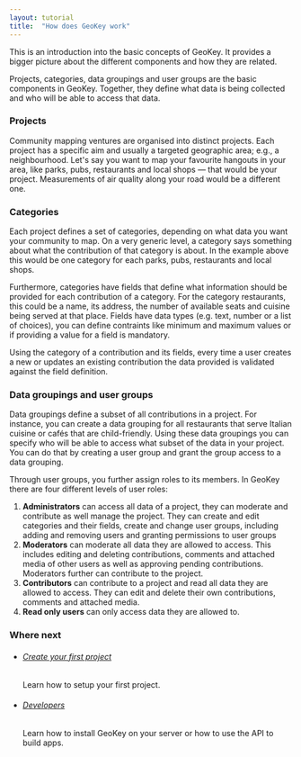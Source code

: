 ```yaml
---
layout: tutorial
title:  "How does GeoKey work"
---
```


This is an introduction into the basic concepts of GeoKey. It provides a bigger picture about the different components and how they are related.

Projects, categories, data groupings and user groups are the basic components in GeoKey. Together, they define what data is being collected and who will be able to access that data.

### Projects

Community mapping ventures are organised into distinct projects. Each project has a specific aim and usually a targeted geographic area; e.g., a neighbourhood. Let's say you want to map your favourite hangouts in your area, like parks, pubs, restaurants and local shops — that would be your project. Measurements of air quality along your road would be a different one.

### Categories

Each project defines a set of categories, depending on what data you want your community to map. On a very generic level, a category says something about what the contribution of that category is about. In the example above this would be one category for each parks, pubs, restaurants and local shops.

Furthermore, categories have fields that define what information should be provided for each contribution of a category. For the category restaurants, this could be a name, its address, the number of available seats and cuisine being served at that place. Fields have data types (e.g. text, number or a list of choices), you can define contraints like minimum and maximum values or if providing a value for a field is mandatory.

Using the category of a contribution and its fields, every time a user creates a new or updates an existing contribution the data provided is validated against the field definition.

### Data groupings and user groups

Data groupings define a subset of all contributions in a project. For instance, you can create a data grouping for all restaurants that serve Italian cuisine or caf&eacute;s that are child-friendly. Using these data groupings you can specify who will be able to access what subset of the data in your project. You can do that by creating a user group and grant the group access to a data grouping.

Through user groups, you further assign roles to its members. In GeoKey there are four different levels of user roles:

1. **Administrators** can access all data of a project, they can moderate and contribute as well manage the project. They can create and edit categories and their fields, create and change user groups, including adding and removing users and granting permissions to user groups
2. **Moderators** can moderate all data they are allowed to access. This includes editing and deleting contributions, comments and attached media of other users as well as approving pending contributions. Moderators further can contribute to the project.
3. **Contributors** can contribute to a project and read all data they are allowed to access. They can edit and delete their own contributions, comments and attached media.
4. **Read only users** can only access data they are allowed to.

### Where next

<ul class="next-links tutorial-links">
    <li>
      <h6><a href="/help/how-to-create-project.html">Create your first project</a></h6>
      <p>Learn how to setup your first project.</p>
    </li>
    <li>
     <h6><a href="/developers/">Developers</a></h6>
      <p>Learn how to install GeoKey on your server or how to use the API to build apps.</p>
    </li>
</ul>
